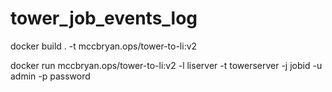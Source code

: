 # tower_job_events_log

docker build . -t mccbryan.ops/tower-to-li:v2

docker run mccbryan.ops/tower-to-li:v2 -l liserver -t towerserver -j jobid -u admin -p password

